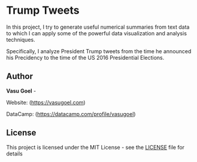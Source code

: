 # Trump Tweets

In this project, I try to generate useful numerical summaries from text data to which I can apply some of the powerful data visualization and analysis techniques.


Specifically, I analyze President Trump tweets from the time he announced his Precidency to the time of the US 2016 Presidential Elections.



## Author

**Vasu Goel** -

Website: (https://vasugoel.com)

DataCamp: (https://datacamp.com/profile/vasugoel)

## License

This project is licensed under the MIT License - see the [LICENSE](https://github.com/VasuGoel/trump-tweets/blob/master/LICENSE) file for details
